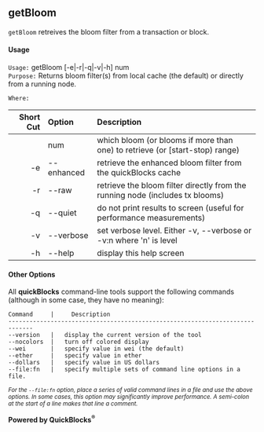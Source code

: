 ## getBloom

`getBloom` retreives the bloom filter from a transaction or block.

#### Usage

`Usage:`    getBloom [-e|-r|-q|-v|-h] num  
`Purpose:`  Returns bloom filter(s) from local cache (the default) or directly from a running node.
             
`Where:`  

| Short Cut | Option | Description |
| -------: | :------- | :------- |
|  | num | which bloom (or blooms if more than one) to retrieve (or [start-stop) range) |
| -e | --enhanced | retrieve the enhanced bloom filter from the quickBlocks cache |
| -r | --raw | retrieve the bloom filter directly from the running node (includes tx blooms) |
| -q | --quiet | do not print results to screen (useful for performance measurements) |
| -v | --verbose | set verbose level. Either -v, --verbose or -v:n where 'n' is level |
| -h | --help | display this help screen |

#### Other Options

All **quickBlocks** command-line tools support the following commands (although in some case, they have no meaning):

    Command     |     Description
    -----------------------------------------------------------------------------
    --version   |   display the current version of the tool
    --nocolors  |   turn off colored display
    --wei       |   specify value in wei (the default)
    --ether     |   specify value in ether
    --dollars   |   specify value in US dollars
    --file:fn   |   specify multiple sets of command line options in a file.

<small>*For the `--file:fn` option, place a series of valid command lines in a file and use the above options. In some cases, this option may significantly improve performance. A semi-colon at the start of a line makes that line a comment.*</small>

**Powered by QuickBlocks<sup>&reg;</sup>**


